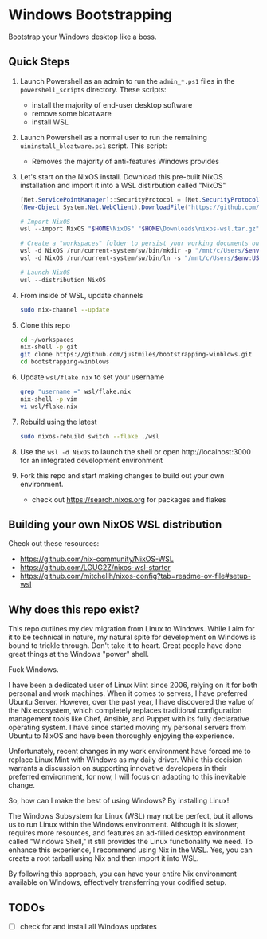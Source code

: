 # Windows Bootstrapping

Bootstrap your Windows desktop like a boss.

## Quick Steps

1. Launch Powershell as an admin to run the `admin_*.ps1` files in the `powershell_scripts` directory. These scripts:

   - install the majority of end-user desktop software
   - remove some bloatware
   - install WSL

2. Launch Powershell as a normal user to run the remaining `uininstall_bloatware.ps1` script. This script:

   - Removes the majority of anti-features Windows provides

3. Let's start on the NixOS install. Download this pre-built NixOS installation and import it into a WSL distirbution called "NixOS"

   ```powershell
   [Net.ServicePointManager]::SecurityProtocol = [Net.SecurityProtocolType]::Tls12
   (New-Object System.Net.WebClient).DownloadFile("https://github.com/nix-community/NixOS-WSL/releases/download/2311.5.3/nixos-wsl.tar.gz", "$HOME\Downloads\nixos-wsl.tar.gz")

   # Import NixOS
   wsl --import NixOS "$HOME\NixOS" "$HOME\Downloads\nixos-wsl.tar.gz" --version 2

   # Create a "workspaces" folder to persist your working documents outside of WSL
   wsl -d NixOS /run/current-system/sw/bin/mkdir -p "/mnt/c/Users/$env:USERNAME/Documents/workspaces"
   wsl -d NixOS /run/current-system/sw/bin/ln -s "/mnt/c/Users/$env:USERNAME/Documents/workspaces" "/home/nixos/workspaces"

   # Launch NixOS
   wsl --distribution NixOS
   ```

4. From inside of WSL, update channels

   ```bash
   sudo nix-channel --update
   ```

5. Clone this repo

   ```bash
   cd ~/workspaces
   nix-shell -p git
   git clone https://github.com/justmiles/bootstrapping-winblows.git
   cd bootstrapping-winblows
   ```

6. Update `wsl/flake.nix` to set your username

   ```bash
   grep "username =" wsl/flake.nix
   nix-shell -p vim
   vi wsl/flake.nix
   ```

7. Rebuild using the latest

   ```bash
   sudo nixos-rebuild switch --flake ./wsl
   ```

8. Use the `wsl -d NixOS` to launch the shell or open http://localhost:3000 for an integrated development environment

9. Fork this repo and start making changes to build out your own environment.

   - check out https://search.nixos.org for packages and flakes

## Building your own NixOS WSL distribution

Check out these resources:

- https://github.com/nix-community/NixOS-WSL
- https://github.com/LGUG2Z/nixos-wsl-starter
- https://github.com/mitchellh/nixos-config?tab=readme-ov-file#setup-wsl

## Why does this repo exist?

This repo outlines my dev migration from Linux to Windows. While I aim for it to be technical in nature, my natural spite for development on Windows is bound to trickle through. Don't take it to heart. Great people have done great things at the Windows "power" shell.

Fuck Windows.

I have been a dedicated user of Linux Mint since 2006, relying on it for both personal and work machines. When it comes to servers, I have preferred Ubuntu Server. However, over the past year, I have discovered the value of the Nix ecosystem, which completely replaces traditional configuration management tools like Chef, Ansible, and Puppet with its fully declarative operating system. I have since started moving my personal servers from Ubuntu to NixOS and have been thoroughly enjoying the experience.

Unfortunately, recent changes in my work environment have forced me to replace Linux Mint with Windows as my daily driver. While this decision warrants a discussion on supporting innovative developers in their preferred environment, for now, I will focus on adapting to this inevitable change.

So, how can I make the best of using Windows? By installing Linux!

The Windows Subsystem for Linux (WSL) may not be perfect, but it allows us to run Linux within the Windows environment. Although it is slower, requires more resources, and features an ad-filled desktop environment called "Windows Shell," it still provides the Linux functionality we need. To enhance this experience, I recommend using Nix in the WSL. Yes, you can create a root tarball using Nix and then import it into WSL.

By following this approach, you can have your entire Nix environment available on Windows, effectively transferring your codified setup.

## TODOs

- [ ] check for and install all Windows updates
